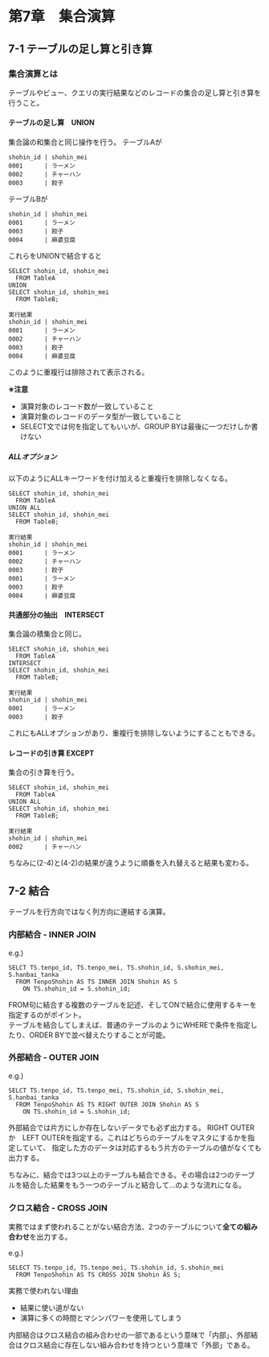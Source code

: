 # 第7章　集合演算

## 7-1 テーブルの足し算と引き算

### 集合演算とは

テーブルやビュー、クエリの実行結果などのレコードの集合の足し算と引き算を行うこと。

#### テーブルの足し算　UNION

集合論の和集合と同じ操作を行う。
テーブルAが  
~~~  
shohin_id | shohin_mei
0001      | ラーメン
0002      | チャーハン
0003      | 餃子
~~~  
テーブルBが  
~~~
shohin_id | shohin_mei
0001      | ラーメン
0003      | 餃子
0004      | 麻婆豆腐
~~~  

これらをUNIONで結合すると  
~~~
SELECT shohin_id, shohin_mei
  FROM TableA
UNION
SELECT shohin_id, shohin_mei
  FROM TableB;

実行結果
shohin_id | shohin_mei
0001      | ラーメン
0002      | チャーハン
0003      | 餃子
0004      | 麻婆豆腐
~~~  

このように重複行は排除されて表示される。

**※注意**

- 演算対象のレコード数が一致していること
- 演算対象のレコードのデータ型が一致していること
- SELECT文では何を指定してもいいが、GROUP BYは最後に一つだけしか書けない

##### ALLオプション
以下のようにALLキーワードを付け加えると重複行を排除しなくなる。

~~~
SELECT shohin_id, shohin_mei
  FROM TableA
UNION ALL
SELECT shohin_id, shohin_mei
  FROM TableB;

実行結果
shohin_id | shohin_mei
0001      | ラーメン
0002      | チャーハン
0003      | 餃子
0001      | ラーメン
0003      | 餃子
0004      | 麻婆豆腐
~~~  

#### 共通部分の抽出　INTERSECT

集合論の積集合と同じ。  

~~~
SELECT shohin_id, shohin_mei
  FROM TableA
INTERSECT
SELECT shohin_id, shohin_mei
  FROM TableB;

実行結果
shohin_id | shohin_mei
0001      | ラーメン
0003      | 餃子
~~~  

これにもALLオプションがあり、重複行を排除しないようにすることもできる。

#### レコードの引き算  EXCEPT

集合の引き算を行う。
~~~
SELECT shohin_id, shohin_mei
  FROM TableA
UNION ALL
SELECT shohin_id, shohin_mei
  FROM TableB;

実行結果
shohin_id | shohin_mei
0002      | チャーハン
~~~  

ちなみに(2-4)と(4-2)の結果が違うように順番を入れ替えると結果も変わる。


## 7-2 結合

テーブルを行方向ではなく列方向に連結する演算。  

### 内部結合 - INNER JOIN

e.g.)   
~~~
SELCT TS.tenpo_id, TS.tenpo_mei, TS.shohin_id, S.shohin_mei, S.hanbai_tanka
  FROM TenpoShohin AS TS INNER JOIN Shohin AS S
    ON TS.shohin_id = S.shohin_id;
~~~  

FROM句に結合する複数のテーブルを記述、そしてONで結合に使用するキーを指定するのがポイント。  
テーブルを結合してしまえば、普通のテーブルのようにWHEREで条件を指定したり、ORDER BYで並べ替えたりすることが可能。  

### 外部結合 - OUTER JOIN

e.g.)   
~~~
SELCT TS.tenpo_id, TS.tenpo_mei, TS.shohin_id, S.shohin_mei, S.hanbai_tanka
  FROM TenpoShohin AS TS RIGHT OUTER JOIN Shohin AS S
    ON TS.shohin_id = S.shohin_id;
~~~  

外部結合では片方にしか存在しないデータでも必ず出力する。
RIGHT OUTER　か　LEFT OUTERを指定する。これはどちらのテーブルをマスタにするかを指定していて、
指定した方のデータは対応するもう片方のテーブルの値がなくても出力する。  

ちなみに、結合では3つ以上のテーブルも結合できる。その場合は2つのテーブルを結合した結果をもう一つのテーブルと結合して...のような流れになる。  

### クロス結合 - CROSS JOIN

実務ではまず使われることがない結合方法、2つのテーブルについて**全ての組み合わせ**を出力する。  

e.g.)  
~~~
SELECT TS.tenpo_id, TS.tenpo_mei, TS.shohin_id, S.shohin_mei
  FROM TenpoShohin AS TS CROSS JOIN Shohin AS S;
~~~  

実務で使われない理由
- 結果に使い道がない  
- 演算に多くの時間とマシンパワーを使用してしまう  

内部結合はクロス結合の組み合わせの一部であるという意味で「内部」、外部結合はクロス結合に存在しない組み合わせを持つという意味で「外部」である。
